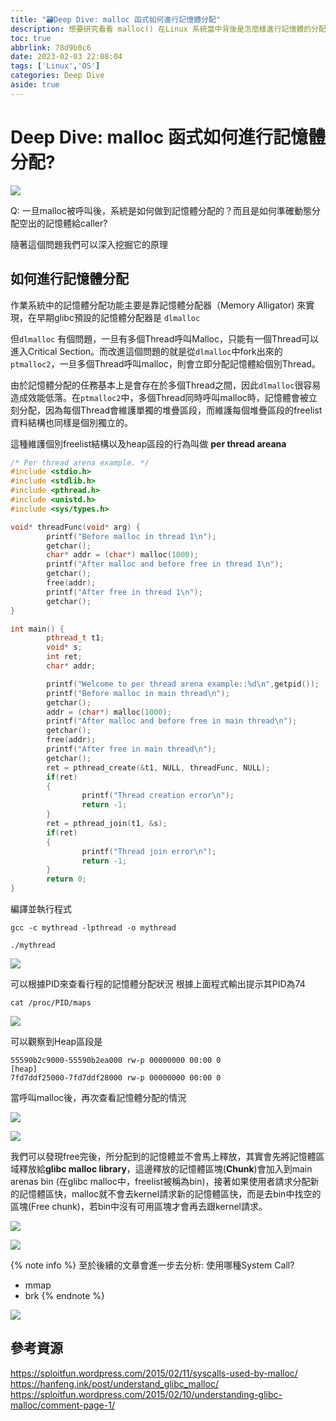 ```yaml
---
title: "🗃️Deep Dive: malloc 函式如何進行記憶體分配"
description: 想要研究看看 malloc() 在Linux 系統當中背後是怎麼樣進行記憶體的分配
toc: true
abbrlink: 78d9b0c6
date: 2023-02-03 22:08:04
tags: ['Linux','OS']
categories: Deep Dive
aside: true
---
```

# Deep Dive: malloc 函式如何進行記憶體分配?

![](https://i.imgur.com/8lB2IrU.png)

Q: 一旦malloc被呼叫後，系統是如何做到記憶體分配的？而且是如何準確動態分配空出的記憶體給caller?

隨著這個問題我們可以深入挖掘它的原理

## 如何進行記憶體分配
作業系統中的記憶體分配功能主要是靠記憶體分配器（Memory Alligator) 來實現，在早期glibc預設的記憶體分配器是 `dlmalloc`

但`dlmalloc` 有個問題，一旦有多個Thread呼叫Malloc，只能有一個Thread可以進入Critical Section。而改進這個問題的就是從`dlmalloc`中fork出來的`ptmalloc2`，一旦多個Thread呼叫malloc，則會立即分配記憶體給個別Thread。

由於記憶體分配的任務基本上是會存在於多個Thread之間，因此`dlmalloc`很容易造成效能低落。在`ptmalloc2`中，多個Thread同時呼叫malloc時，記憶體會被立刻分配，因為每個Thread會維護單獨的堆疊區段，而維護每個堆疊區段的freelist 資料結構也同樣是個別獨立的。

這種維護個別freelist結構以及heap區段的行為叫做 **per thread areana**

```cpp
/* Per thread arena example. */
#include <stdio.h>
#include <stdlib.h>
#include <pthread.h>
#include <unistd.h>
#include <sys/types.h>

void* threadFunc(void* arg) {
        printf("Before malloc in thread 1\n");
        getchar();
        char* addr = (char*) malloc(1000);
        printf("After malloc and before free in thread 1\n");
        getchar();
        free(addr);
        printf("After free in thread 1\n");
        getchar();
}

int main() {
        pthread_t t1;
        void* s;
        int ret;
        char* addr;

        printf("Welcome to per thread arena example::%d\n",getpid());
        printf("Before malloc in main thread\n");
        getchar();
        addr = (char*) malloc(1000);
        printf("After malloc and before free in main thread\n");
        getchar();
        free(addr);
        printf("After free in main thread\n");
        getchar();
        ret = pthread_create(&t1, NULL, threadFunc, NULL);
        if(ret)
        {
                printf("Thread creation error\n");
                return -1;
        }
        ret = pthread_join(t1, &s);
        if(ret)
        {
                printf("Thread join error\n");
                return -1;
        }
        return 0;
}
```

編譯並執行程式

```
gcc -c mythread -lpthread -o mythread

./mythread
```
![](https://i.imgur.com/qeTHI16.png)



可以根據PID來查看行程的記憶體分配狀況
根據上面程式輸出提示其PID為74
```
cat /proc/PID/maps
```
![](https://i.imgur.com/ScQz515.png)

可以觀察到Heap區段是
```
55590b2c9000-55590b2ea000 rw-p 00000000 00:00 0                          [heap]
7fd7ddf25000-7fd7ddf28000 rw-p 00000000 00:00 0
```
當呼叫malloc後，再次查看記憶體分配的情況

![](https://i.imgur.com/yy06ND6.png)

![](https://i.imgur.com/WpwRXFs.png)

我們可以發現free完後，所分配到的記憶體並不會馬上釋放，其實會先將記憶體區域釋放給**glibc malloc library**，這邊釋放的記憶體區塊(**Chunk**)會加入到main arenas bin (在glibc malloc中，freelist被稱為bin)，接著如果使用者請求分配新的記憶體區快，malloc就不會去kernel請求新的記憶體區快，而是去bin中找空的區塊(Free chunk)，若bin中沒有可用區塊才會再去跟kernel請求。

![](https://i.imgur.com/ixhdaI2.png)

![](https://i.imgur.com/43OePVQ.png)

{% note info %}
至於後續的文章會進一步去分析: 使用哪種System Call?
- mmap
- brk
{% endnote %}

![](https://i.imgur.com/aLNmaSG.png)



## 參考資源

https://sploitfun.wordpress.com/2015/02/11/syscalls-used-by-malloc/
https://hanfeng.ink/post/understand_glibc_malloc/
https://sploitfun.wordpress.com/2015/02/10/understanding-glibc-malloc/comment-page-1/





